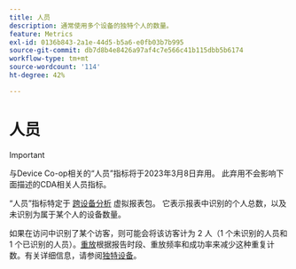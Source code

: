 ```yaml
---
title: 人员
description: 通常使用多个设备的独特个人的数量。
feature: Metrics
exl-id: 0136b843-2a1e-44d5-b5a6-e0fb03b7b995
source-git-commit: db7d8b4e8426a97af4c7e566c41b115dbb5b6174
workflow-type: tm+mt
source-wordcount: '114'
ht-degree: 42%

---
```


# 人员

>[!IMPORTANT]
>
>与Device Co-op相关的“人员”指标将于2023年3月8日弃用。 此弃用不会影响下面描述的CDA相关人员指标。

“人员”指标特定于 [跨设备分析](../cda/overview.md) 虚拟报表包。 它表示报表中识别的个人总数，以及未识别为属于某个人的设备数量。

如果在访问中识别了某个访客，则可能会将该访客计为 2 人（1 个未识别的人员和 1 个已识别的人员）。[重放](/help/components/cda/replay.md)根据报告时段、重放频率和成功率来减少这种重复计数。有关详细信息，请参阅[独特设备](unique-devices.md)。
